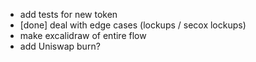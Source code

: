 - add tests for new token
- [done] deal with edge cases (lockups / secox lockups)
- make excalidraw of entire flow
- add Uniswap burn? 
